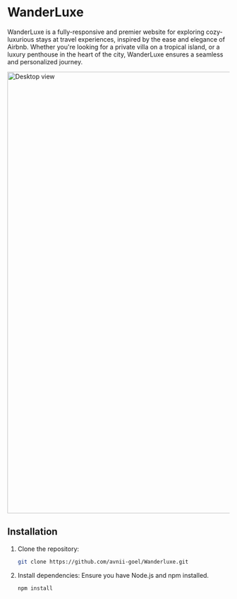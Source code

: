 # WanderLuxe
WanderLuxe is a fully-responsive and premier website for exploring cozy-luxurious stays at travel experiences, 
inspired by the ease and elegance of Airbnb.
Whether you're looking for a private villa on a tropical island, or a luxury penthouse in the heart of the city, WanderLuxe ensures a seamless and personalized journey.

<img height= "" width="1000" alt="Desktop view" src="https://github.com/user-attachments/assets/1b25848c-78ea-488f-a60b-7b26f3292d44" />

## Installation

1. Clone the repository:
    ```sh
    git clone https://github.com/avnii-goel/Wanderluxe.git
    ```

2. Install dependencies: Ensure you have Node.js and npm installed.
    ```sh
    npm install
    ```